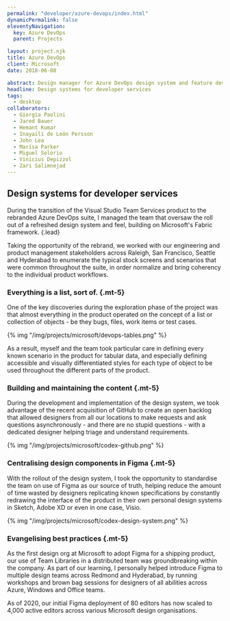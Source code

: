 ```yaml
---
permalink: "developer/azure-devops/index.html"
dynamicPermalink: false
eleventyNavigation:
  key: Azure DevOps
  parent: Projects

layout: project.njk
title: Azure DevOps
client: Microsoft
date: 2018-06-08

abstract: Design manager for Azure DevOps design system and feature development, introducing Figma to Microsoft.
headline: Design systems for developer services
tags:
  - desktop
collaborators:
  - Giorgia Paolini
  - Jared Bauer
  - Hemant Kumar
  - Inayaili de León Persson
  - John Lea
  - Marisa Parker
  - Miguel Solorio
  - Vinicius Depizzol
  - Zari Salimnejad
---
```


## Design systems for developer services

During the transition of the Visual Studio Team Services product to the
rebranded Azure DevOps suite, I managed the team that oversaw the roll out of a
refreshed design system and feel, building on Microsoft's Fabric framework.
{.lead}

Taking the opportunity of the rebrand, we worked with our engineering and
product management stakeholders across Raleigh, San Francisco, Seattle and
Hyderabad to enumerate the typical stock screens and scenarios that were common
throughout the suite, in order normalize and bring coherency to the individual
product workflows.

### Everything is a list, sort of. {.mt-5}

One of the key discoveries during the exploration phase of the project was that
almost everything in the product operated on the concept of a list or collection
of objects - be they bugs, files, work items or test cases.

{% img "/img/projects/microsoft/devops-tables.png" %}

As a result, myself and the team took particular care in defining every known
scenario in the product for tabular data, and especially defining accessible and
visually differentiated styles for each type of object to be used throughout the
different parts of the product.

### Building and maintaining the content {.mt-5}

During the development and implementation of the design system, we took
advantage of the recent acquisition of GitHub to create an open backlog that
allowed designers from all our locations to make requests and ask questions
asynchronously - and there are no stupid questions - with a dedicated designer
helping triage and understand requirements.

{% img "/img/projects/microsoft/codex-github.png" %}

### Centralising design components in Figma {.mt-5}

With the rollout of the design system, I took the opportunity to standardise the
team on use of Figma as our source of truth, helping reduce the amount of time
wasted by designers replicating known specifications by constantly redrawing the
interface of the product in their own personal design systems in Sketch, Adobe
XD or even in one case, Visio.

{% img "/img/projects/microsoft/codex-design-system.png" %}

### Evangelising best practices {.mt-5}

As the first design org at Microsoft to adopt Figma for a shipping product, our
use of Team Libraries in a distributed team was groundbreaking within the
company. As part of our learning, I personally helped introduce Figma to
multiple design teams across Redmond and Hyderabad, by running workshops and
brown bag sessions for designers of all abilities across Azure, Windows and
Office teams.

As of 2020, our initial Figma deployment of 80 editors has now scaled to 4,000
active editors across various Microsoft design organisations.

